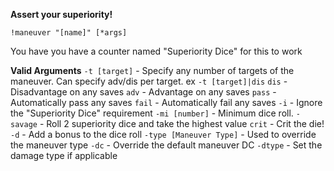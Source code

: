 **Assert your superiority!**

`!maneuver "[name]" [*args]`

You have you have a counter named "Superiority Dice" for this to work

**Valid Arguments**
`-t [target]` - Specify any number of targets of the maneuver. Can specify adv/dis per target. ex `-t [target]|dis`
`dis` - Disadvantage on any saves
`adv` - Advantage on any saves
`pass` - Automatically pass any saves
`fail` - Automatically fail any saves
`-i` - Ignore the "Superiority Dice" requirement
`-mi [number]` - Minimum dice roll.
`-savage` - Roll 2 superiority dice and take the highest value
`crit` - Crit the die!
`-d` - Add a bonus to the dice roll
`-type [Maneuver Type]` - Used to override the maneuver type
`-dc` - Override the default maneuver DC
`-dtype` - Set the damage type if applicable
